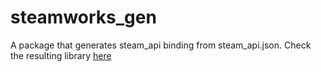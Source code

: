 # steamworks_gen
A package that generates steam_api binding from steam_api.json. Check the resulting library [here](https://github.com/aeb-dev/steamworks)